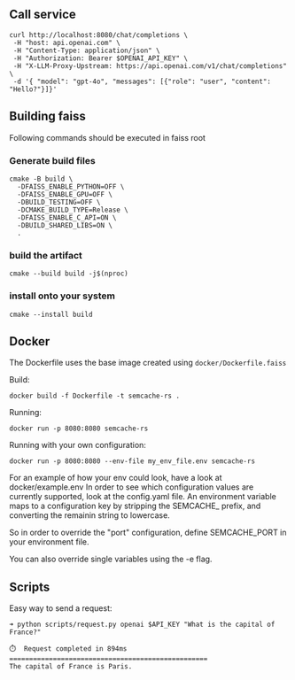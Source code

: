 ## Call service

```shell
curl http://localhost:8080/chat/completions \
 -H "host: api.openai.com" \
 -H "Content-Type: application/json" \
 -H "Authorization: Bearer $OPENAI_API_KEY" \
 -H "X-LLM-Proxy-Upstream: https://api.openai.com/v1/chat/completions" \
 -d '{ "model": "gpt-4o", "messages": [{"role": "user", "content": "Hello?"}]}'
```

## Building faiss

Following commands should be executed in faiss root

### Generate build files

```shell
cmake -B build \
  -DFAISS_ENABLE_PYTHON=OFF \
  -DFAISS_ENABLE_GPU=OFF \
  -DBUILD_TESTING=OFF \
  -DCMAKE_BUILD_TYPE=Release \
  -DFAISS_ENABLE_C_API=ON \
  -DBUILD_SHARED_LIBS=ON \
  .
```

### build the artifact

```shell
cmake --build build -j$(nproc)
```

### install onto your system

```shell
cmake --install build
```

## Docker

The Dockerfile uses the base image created using `docker/Dockerfile.faiss`

Build:

```shell
docker build -f Dockerfile -t semcache-rs .
```

Running:

```shell
docker run -p 8080:8080 semcache-rs
```

Running with your own configuration:

```shell
docker run -p 8080:8080 --env-file my_env_file.env semcache-rs
```

For an example of how your env could look, have a look at docker/example.env
In order to see which configuration values are currently supported, look at the config.yaml file. An environment variable maps to a configuration key by stripping the SEMCACHE\_ prefix, and converting the remainin string to lowercase.

So in order to override the "port" configuration, define SEMCACHE_PORT in your environment file.

You can also override single variables using the -e flag.

## Scripts

Easy way to send a request:

```shell
➜ python scripts/request.py openai $API_KEY "What is the capital of France?"

⏱️  Request completed in 894ms
==================================================
The capital of France is Paris.
```

